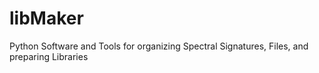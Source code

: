 # libMaker
Python Software and Tools for organizing Spectral Signatures, Files, and preparing Libraries
